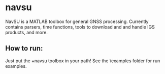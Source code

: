 # navsu

NavSU is a MATLAB toolbox for general GNSS processing.  Currently contains parsers, time functions, tools to download and and handle IGS products, and more.  

## How to run:
Just put the +navsu toolbox in your path!  See the \examples folder for run examples.  


